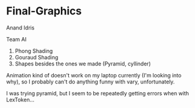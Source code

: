 # Final-Graphics

Anand Idris

Team AI

1. Phong Shading
2. Gouraud Shading
3. Shapes besides the ones we made (Pyramid, cyllinder)

Animation kind of doesn't work on my laptop currently (I'm looking into why), so I probably can't do anything funny with vary, unfortunately.

I was trying pyramid, but I seem to be repeatedly getting errors when with LexToken...
